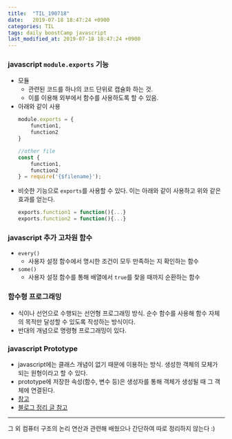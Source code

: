 ```yaml
---
title:  "TIL_190718"
date:   2019-07-18 18:47:24 +0900
categories: TIL
tags: daily boostCamp javascript
last_modified_at: 2019-07-18 18:47:24 +0900
---
```


### javascript `module.exports` 기능
+ 모듈
  + 관련된 코드를 하나의 코드 단위로 캡슐화 하는 것.
  + 이를 이용해 외부에서 함수를 사용하도록 할 수 있음.
+ 아래와 같이 사용
  ```javascript
  module.exports = {
      function1,
      function2
  }

  //other file
  const {
      function1,
      function2
  } = require('{$filename}');
  ```
+ 비슷한 기능으로 `exports`를 사용할 수 있다. 이는 아래와 같이 사용하고 위와 같은 효과를 얻는다.
  ```javascript
  exports.function1 = function(){...}
  exports.function2 = function(){...}
  ```

### javascript 추가 고차원 함수
+ `every()`
  + 사용자 설정 함수에서 명시한 조건이 모두 만족하는 지 확인하는 함수
+ `some()`
  + 사용자 설정 함수를 통해 배열에서 `true`를 찾을 때까지 순환하는 함수

### 함수형 프로그래밍
+ 식이나 선언으로 수행되는 선언형 프로그래밍 방식. 순수 함수를 사용해 함수 자체의 목적만 달성할 수 있도록 작성하는 방식이다.
+ 반대의 개념으로 명령형 프로그래밍이 있다. 

### javascript Prototype
+ javascript에는 클래스 개념이 없기 때문에 이용하는 방식. 생성한 객체의 모체가 되는 원형이라고 할 수 있다. 
+ prototype에 저장한 속성(함수, 변수 등)은 생성자를 통해 객체가 생성될 때 그 객체에 연결된다. 
+ [참고](http://www.nextree.co.kr/p7323/)
+ [블로그 정리 글 참고](http://2ssue.github.io/base/javascript-prototype/)

___

그 외 컴퓨터 구조의 논리 연산과 관련해 배웠으나 간단하여 따로 정리하지 않는다 :)
